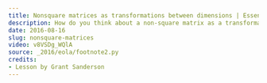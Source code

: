 ```yaml
---
title: Nonsquare matrices as transformations between dimensions | Essence of linear algebra, chapter 8
description: How do you think about a non-square matrix as a transformation?
date: 2016-08-16
slug: nonsquare-matrices
video: v8VSDg_WQlA
source: _2016/eola/footnote2.py
credits:
- Lesson by Grant Sanderson
---
```

